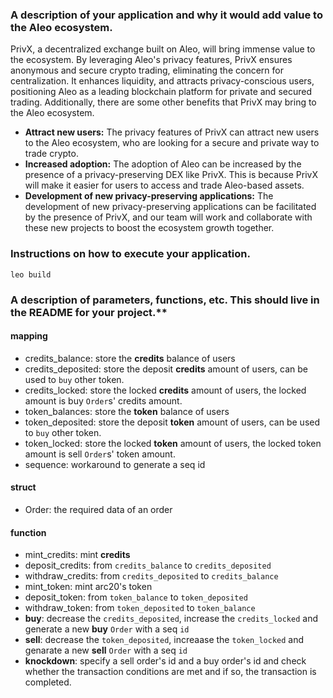 ### A description of your application and why it would add value to the Aleo ecosystem.

PrivX, a decentralized exchange built on Aleo, will bring immense value to the ecosystem. By leveraging Aleo's privacy features, PrivX ensures anonymous and secure crypto trading, eliminating the concern for centralization. It enhances liquidity, and attracts privacy-conscious users, positioning Aleo as a leading blockchain platform for private and secured trading. Additionally, there are some other benefits that PrivX may bring to the Aleo ecosystem.

- **Attract new users:** The privacy features of PrivX can attract new users to the Aleo ecosystem, who are looking for a secure and private way to trade crypto.
- **Increased adoption:** The adoption of Aleo can be increased by the presence of a privacy-preserving DEX like PrivX. This is because PrivX will make it easier for users to access and trade Aleo-based assets.
- **Development of new privacy-preserving applications:** The development of new privacy-preserving applications can be facilitated by the presence of PrivX, and our team will work and collaborate with these new projects to boost the ecosystem growth together.



### Instructions on how to execute your application.

`leo build`

### A description of parameters, functions, etc. This should live in the README for your project.**

#### mapping

- credits_balance: store the **credits** balance of users 
- credits_deposited: store the deposit **credits** amount of users, can be used to `buy` other token. 
- credits_locked: store the locked **credits** amount of users, the locked amount is  buy  `Order`s'  credits amount.
- token_balances: store the **token** balance of users 
- token_deposited: store the deposit **token** amount of users, can be used to `buy` other token. 
- token_locked: store the locked **token** amount of users, the locked token amount is sell `Order`s' token amount.
- sequence: workaround to generate a seq id

#### struct

- Order: the required data of an order

#### function

- mint_credits: mint **credits**
- deposit_credits: from  `credits_balance` to `credits_deposited`
- withdraw_credits: from `credits_deposited` to `credits_balance`  
- mint_token: mint arc20's token 
- deposit_token: from `token_balance` to `token_deposited`
- withdraw_token: from `token_deposited` to `token_balance`
- **buy**: decrease the `credits_deposited`, increase the `credits_locked` and generate a new **buy** `Order` with a seq `id`
- **sell**: decrease the `token_deposited`, increaase the `token_locked` and genarate a new **sell** `Order` with a seq `id`
- **knockdown**: specify a sell order's id and a buy order's id and check whether the transaction conditions are met and if so, the transaction is completed.


